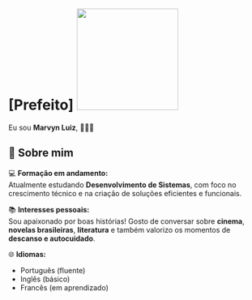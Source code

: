 # [Prefeito] <img src="https://media.tenor.com/NIToEyu9Uv0AAAAM/joaocampos-jo%C3%A3ocampos.gif" width="200px">

Eu sou <strong>Marvyn Luiz</strong>,<strong></strong> 👨🏻‍💻 

## 👋 Sobre mim

💻 **Formação em andamento:**  
Atualmente estudando **Desenvolvimento de Sistemas**, com foco no crescimento técnico e na criação de soluções eficientes e funcionais.

📚 **Interesses pessoais:**  
Sou apaixonado por boas histórias! Gosto de conversar sobre **cinema**, **novelas brasileiras**, **literatura** e também valorizo os momentos de **descanso e autocuidado**.

🌐 **Idiomas:**  
- Português (fluente)  
- Inglês (básico)  
- Francês (em aprendizado)
